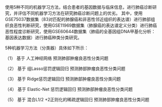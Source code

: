 使用5种不同的机器学习方法，结合患者的基因数据与临床信息，进行肺癌诊断研究，并评估不同机器学习方法在研究肺癌诊断问题上的优劣。
其中，使用GSE75037数据集（83对匹配的肺腺癌和非恶性邻近组织的表达谱）进行肺部组织良恶性判断研究，使用GSE11969数据集（肺腺癌的表达谱定义分类）进行肺癌恶性程度诊断研究，使用GSE60644数据集（肺癌的全基因组DNA甲基化分析：基因表达数据）进行肺癌种类分类研究。


5种机器学习方法（分类器）具体如下所示：

（1）	基于 人工神经网络 预测肺部肿瘤良恶性分类问题

（2）	基于 组Lasso惩罚逻辑回归 预测肺部肿瘤良恶性分类问题

（3）	基于 Ridge惩罚逻辑回归 预测肺部肿瘤良恶性分类问题

（4）	基于 Elastic-Net 惩罚逻辑回归 预测肺部肿瘤良恶性分类问题

（5）	基于 混合L1/2 +2正则化的稀疏逻辑回归 预测肺部肿瘤良恶性分类问题


